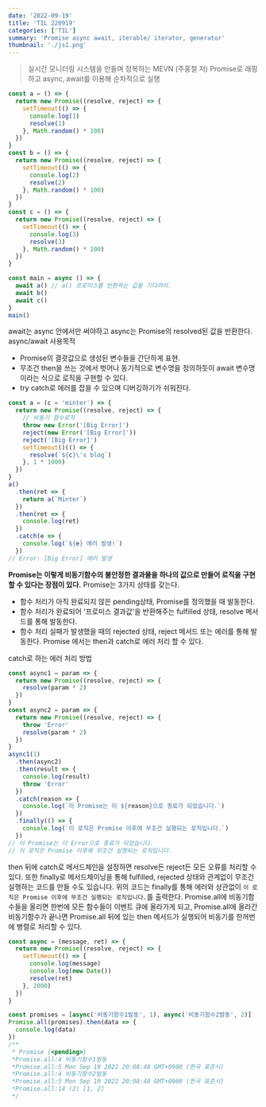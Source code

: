 ```yaml
---
date: '2022-09-19'
title: 'TIL 220919'
categories: ['TIL']
summary: 'Promise async await, iterable/ iterator, generator'
thumbnail: './js1.png'
---
```


> 실시간 모니터링 시스템을 만들며 정복하는 MEVN (주홍철 저)
> Promise로 래핑하고 async, await를 이용해 순차적으로 실행

```js
const a = () => {
  return new Promise((resolve, reject) => {
    setTimeout(() => {
      console.log(1)
      resolve(1)
    }, Math.random() * 100)
  })
}
const b = () => {
  return new Promise((resolve, reject) => {
    setTimeout(() => {
      console.log(2)
      resolve(2)
    }, Math.random() * 100)
  })
}
const c = () => {
  return new Promise((resolve, reject) => {
    setTimeout(() => {
      console.log(3)
      resolve(3)
    }, Math.random() * 100)
  })
}

const main = async () => {
  await a() // a() 프로미스를 반환하는 값을 기다려라.
  await b()
  await c()
}
main()
```

await는 async 안에서만 써야하고 async는 Promise의 resolved된 값을 반환한다.
async/await 사용목적

- Promise의 결괏값으로 생성된 변수들을 간단하게 표현.
- 무조건 then을 쓰는 것에서 벗어나 동기적으로 변수명을 정의하듯이 await 변수명 이라는 식으로 로직을 구현할 수 있다.
- try catch로 에러를 잡을 수 있으며 디버깅하기가 쉬워진다.

```js
const a = (c = 'minter') => {
  return new Promise((resolve, reject) => {
    // 비동기 함수로직
    throw new Error('[Big Error]')
    reject(new Error('[Big Error]'))
    reject('[Big Error]')
    setTimeout()(() => {
      resolve(`${c}\'s blog`)
    }, 1 * 1000)
  })
}
a()
  .then(ret => {
    return a(`Minter`)
  })
  .then(ret => {
    console.log(ret)
  })
  .catch(e => {
    console.log(`${e} 에러 발생!`)
  })
// Error: [Big Error] 에러 발생
```

**Promise는 이렇게 비동기함수의 불안정한 결과물을 하나의 값으로 만들어 로직을 구현할 수 있다는 장점이 있다.**
Promise는 3가지 상태를 갖는다.

- 함수 처리가 아직 완료되지 않은 pending상태, Promise를 정의했을 때 발동한다.
- 함수 처리가 완료되어 '프로미스 결과값'을 반환해주는 fulfilled 상태, resolve 메서드를 통해 발동한다.
- 함수 처리 실패가 발생했을 때의 rejected 상태, reject 메서드 또는 에러를 통해 발동한다.
  Promise 에서는 then과 catch로 에러 처리 할 수 있다.

catch로 하는 에러 처리 방법

```js
const async1 = param => {
  return new Promise((resolve, reject) => {
    resolve(param * 2)
  })
}
const async2 = param => {
  return new Promise((resolve, reject) => {
    throw 'Error'
    resolve(param * 2)
  })
}
async1(1)
  .then(async2)
  .then(result => {
    console.log(result)
    throw 'Error'
  })
  .catch(reason => {
    console.log(`이 Promise는 이 ${reason}으로 종료가 되었습니다.`)
  })
  .finally(() => {
    console.log(`이 로직은 Promise 이후에 무조건 실행되는 로직입니다.`)
  })
// 이 Promise는 이 Error으로 종료가 되었습니다.
// 이 로직은 Promise 이후에 무조건 실행되는 로직입니다.
```

then 뒤에 catch로 메서드체인을 설정하면 resolve든 reject든 모든 오류를 처리할 수 있다. 또한 finally로 메서드체이닝을 통해 fulfilled, rejected 상태와 관계없이 무조건 실행하는 코드를 만들 수도 있습니다. 위의 코드는 finally를 통해 에러와 상관없이 `이 로직은 Promise 이후에 무조건 실행되는 로직입니다.`를 출력한다.
Promise.all에 비동기함수들을 올리면 한번에 모든 함수들이 이벤트 큐에 올라가게 되고, Promise.all에 올라간 비동기함수가 끝나면 Promise.all 뒤에 있는 then 메서드가 실행되어 비동기를 한꺼번에 병렬로 처리할 수 있다.

```js
const async = (message, ret) => {
  return new Promise((resolve, reject) => {
    setTimeout(() => {
      console.log(message)
      console.log(new Date())
      resolve(ret)
    }, 2000)
  })
}

const promises = [async('비동기함수1발동', 1), async('비동기함수2발동', 2)]
Promise.all(promises).then(data => {
  console.log(data)
})
/**
 * Promise {<pending>}
 *Promise.all:4 비동기함수1발동
 *Promise.all:5 Mon Sep 19 2022 20:08:48 GMT+0900 (한국 표준시)
 *Promise.all:4 비동기함수2발동
 *Promise.all:5 Mon Sep 19 2022 20:08:48 GMT+0900 (한국 표준시)
 *Promise.all:14 (2) [1, 2]
 */
```
